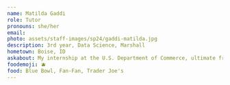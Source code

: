 ```yaml
---
name: Matilda Gaddi
role: Tutor
pronouns: she/her
email:
photo: assets/staff-images/sp24/gaddi-matilda.jpg
description: 3rd year, Data Science, Marshall
hometown: Boise, ID
askabout: My internship at the U.S. Department of Commerce, ultimate frisbee, friendship bracelets, Argentina
foodemoji: 🫐
food: Blue Bowl, Fan-Fan, Trader Joe's
---
```

